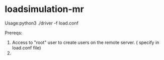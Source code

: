 # loadsimulation-mr

Usage:python3 ./driver -f load.conf

Prereqs:
1. Access to "root" user to create users on the remote server. ( specify in load.conf file)
2. 
